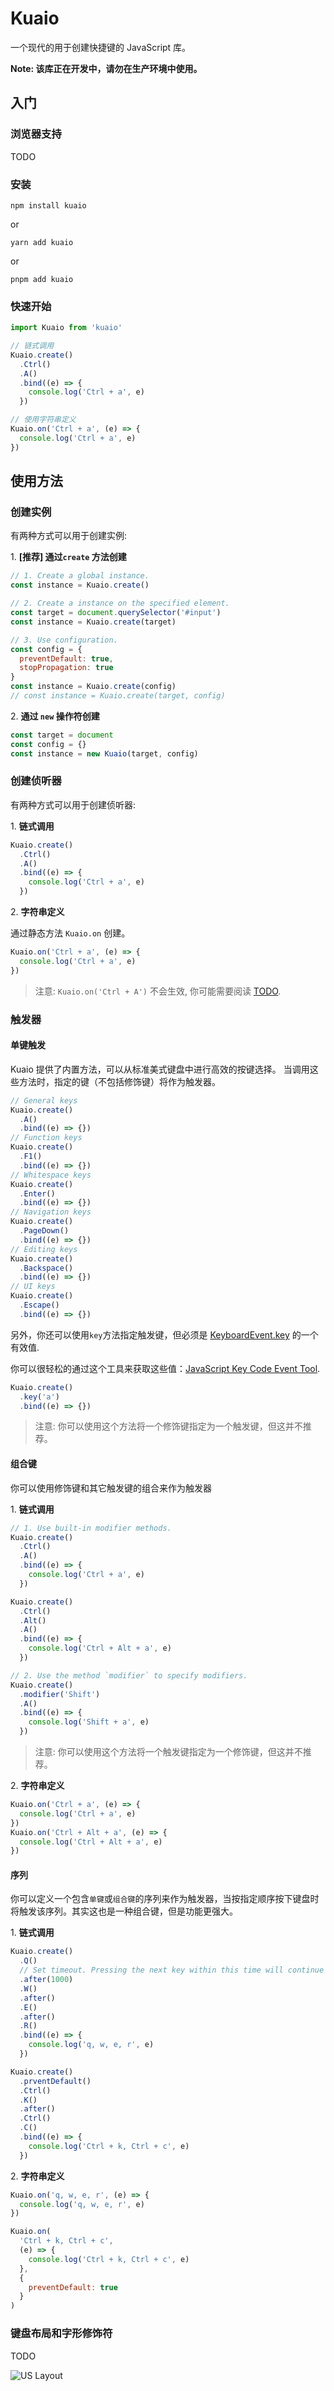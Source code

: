 # Kuaio

一个现代的用于创建快捷键的 JavaScript 库。

**Note: 该库正在开发中，请勿在生产环境中使用。**

## 入门

### 浏览器支持

TODO

### 安装

```shell
npm install kuaio
```

or

```shell
yarn add kuaio
```

or

```shell
pnpm add kuaio
```

### 快速开始

```javascript
import Kuaio from 'kuaio'

// 链式调用
Kuaio.create()
  .Ctrl()
  .A()
  .bind((e) => {
    console.log('Ctrl + a', e)
  })

// 使用字符串定义
Kuaio.on('Ctrl + a', (e) => {
  console.log('Ctrl + a', e)
})
```

## 使用方法

### 创建实例

有两种方式可以用于创建实例:

1\. **[推荐] 通过`create` 方法创建**

```javascript
// 1. Create a global instance.
const instance = Kuaio.create()
```

```javascript
// 2. Create a instance on the specified element.
const target = document.querySelector('#input')
const instance = Kuaio.create(target)
```

```javascript
// 3. Use configuration.
const config = {
  preventDefault: true,
  stopPropagation: true
}
const instance = Kuaio.create(config)
// const instance = Kuaio.create(target, config)
```

2\. **通过 `new` 操作符创建**

```javascript
const target = document
const config = {}
const instance = new Kuaio(target, config)
```

### 创建侦听器

有两种方式可以用于创建侦听器:

1\. **链式调用**

```javascript
Kuaio.create()
  .Ctrl()
  .A()
  .bind((e) => {
    console.log('Ctrl + a', e)
  })
```

2\. **字符串定义**

通过静态方法 `Kuaio.on` 创建。

```javascript
Kuaio.on('Ctrl + a', (e) => {
  console.log('Ctrl + a', e)
})
```

> 注意: `Kuaio.on('Ctrl + A')` 不会生效, 你可能需要阅读 [TODO](#TODO).

### 触发器

#### 单键触发

Kuaio 提供了内置方法，可以从标准美式键盘中进行高效的按键选择。 当调用这些方法时，指定的键（不包括修饰键）将作为触发器。

```javascript
// General keys
Kuaio.create()
  .A()
  .bind((e) => {})
// Function keys
Kuaio.create()
  .F1()
  .bind((e) => {})
// Whitespace keys
Kuaio.create()
  .Enter()
  .bind((e) => {})
// Navigation keys
Kuaio.create()
  .PageDown()
  .bind((e) => {})
// Editing keys
Kuaio.create()
  .Backspace()
  .bind((e) => {})
// UI keys
Kuaio.create()
  .Escape()
  .bind((e) => {})
```

另外，你还可以使用`key`方法指定触发键，但必须是 [KeyboardEvent.key](https://developer.mozilla.org/en-US/docs/Web/API/KeyboardEvent/key) 的一个有效值.

你可以很轻松的通过这个工具来获取这些值：[JavaScript Key Code Event Tool](https://www.toptal.com/developers/keycode).

```javascript
Kuaio.create()
  .key('a')
  .bind((e) => {})
```

> 注意: 你可以使用这个方法将一个修饰键指定为一个触发键，但这并不推荐。

#### 组合键

你可以使用修饰键和其它触发键的组合来作为触发器

1\. **链式调用**

```javascript
// 1. Use built-in modifier methods.
Kuaio.create()
  .Ctrl()
  .A()
  .bind((e) => {
    console.log('Ctrl + a', e)
  })

Kuaio.create()
  .Ctrl()
  .Alt()
  .A()
  .bind((e) => {
    console.log('Ctrl + Alt + a', e)
  })
```

```javascript
// 2. Use the method `modifier` to specify modifiers.
Kuaio.create()
  .modifier('Shift')
  .A()
  .bind((e) => {
    console.log('Shift + a', e)
  })
```

> 注意: 你可以使用这个方法将一个触发键指定为一个修饰键，但这并不推荐。

2\. **字符串定义**

```javascript
Kuaio.on('Ctrl + a', (e) => {
  console.log('Ctrl + a', e)
})
Kuaio.on('Ctrl + Alt + a', (e) => {
  console.log('Ctrl + Alt + a', e)
})
```

#### 序列

你可以定义一个包含`单键`或`组合键`的序列来作为触发器，当按指定顺序按下键盘时将触发该序列。其实这也是一种组合键，但是功能更强大。

1\. **链式调用**

```javascript
Kuaio.create()
  .Q()
  // Set timeout. Pressing the next key within this time will continue listening to the sequence, otherwise it will stop.
  .after(1000)
  .W()
  .after()
  .E()
  .after()
  .R()
  .bind((e) => {
    console.log('q, w, e, r', e)
  })

Kuaio.create()
  .prventDefault()
  .Ctrl()
  .K()
  .after()
  .Ctrl()
  .C()
  .bind((e) => {
    console.log('Ctrl + k, Ctrl + c', e)
  })
```

2\. **字符串定义**

```javascript
Kuaio.on('q, w, e, r', (e) => {
  console.log('q, w, e, r', e)
})

Kuaio.on(
  'Ctrl + k, Ctrl + c',
  (e) => {
    console.log('Ctrl + k, Ctrl + c', e)
  },
  {
    preventDefault: true
  }
)
```

### 键盘布局和字形修饰符

TODO

![US Layout](https://www.w3.org/TR/uievents-code/images/keyboard-101-us.svg)
